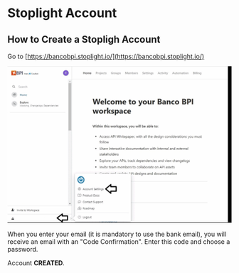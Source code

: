 # Stoplight Account

## How to Create a Stopligh Account

Go to [https://bancobpi.stoplight.io/](https://bancobpi.stoplight.io/)

![stoplight_account](../static/connect_stoplight_github.gif)

When you enter your email (it is mandatory to use the bank email), you will receive an email with an "Code Confirmation". Enter this code and choose a password.

Account **CREATED**.